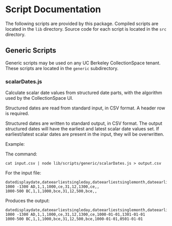 # Script Documentation

The following scripts are provided by this package. Compiled scripts are located in the `lib` directory. Source code for each script is located in the `src` directory.

## Generic Scripts

Generic scripts may be used on any UC Berkeley CollectionSpace tenant. These scripts are located in the `generic` subdirectory.

### scalarDates.js

Calculate scalar date values from structured date parts, with the algorithm used by the CollectionSpace UI.

Structured dates are read from standard input, in CSV format. A header row is required.

Structured dates are written to standard output, in CSV format. The output structured dates will have the earliest and latest scalar date values set. If earliest/latest scalar dates are present in the input, they will be overwritten.

Example:

The command:

```
cat input.csv | node lib/scripts/generic/scalarDates.js > output.csv
```

For the input file:

```
datedisplaydate,dateearliestsingleday,dateearliestsinglemonth,dateearliestsingleyear,dateearliestsingleera,datelatestday,datelatestmonth,datelatestyear,datelatestera,dateearliestscalarvalue,datelatestscalarvalue
1000 -1300 AD,1,1,1000,ce,31,12,1300,ce,,
1000-500 BC,1,1,1000,bce,31,12,500,bce,,
```

Produces the output:

```
datedisplaydate,dateearliestsingleday,dateearliestsinglemonth,dateearliestsingleyear,dateearliestsingleera,datelatestday,datelatestmonth,datelatestyear,datelatestera,dateearliestscalarvalue,datelatestscalarvalue
1000 -1300 AD,1,1,1000,ce,31,12,1300,ce,1000-01-01,1301-01-01
1000-500 BC,1,1,1000,bce,31,12,500,bce,1000-01-01,0501-01-01
```
